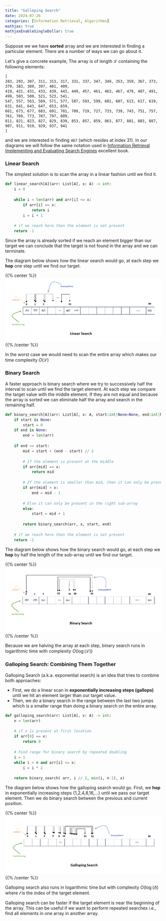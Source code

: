 ```yaml
---
title: "Galloping Search"
date: 2024-07-26
categories: [Information Retrieval, Algorithms]
mathjax: true
mathjaxEnableSingleDollar: true
---
```


Suppose we we have **sorted** array and we are interested in finding a particular element. There are a number of ways we can go about it.

<!--more-->

Let's give a concrete example, The array is  of length $\mathcal{L}$ containing the following elements:

```
[
283, 293, 307, 311, 313, 317, 331, 337, 347, 349, 353, 359, 367, 373, 379, 383, 389, 397, 401, 409,
419, 421, 431, 433, 439, 443, 449, 457, 461, 463, 467, 479, 487, 491, 499, 503, 509, 521, 523, 541,
547, 557, 563, 569, 571, 577, 587, 593, 599, 601, 607, 613, 617, 619, 631, 641, 643, 647, 653, 659,
661, 673, 677, 683, 691, 701, 709, 719, 727, 733, 739, 743, 751, 757, 761, 769, 773, 787, 797, 809,
811, 821, 823, 827, 829, 839, 853, 857, 859, 863, 877, 881, 883, 887, 907, 911, 919, 929, 937, 941
]
```

and we are interested in finding `467` (which resides at index 31). In our diagrams we will follow the same notation used in [Information Retrieval Implementing and Evaluating Search Engines](https://www.amazon.com/Information-Retrieval-Implementing-Evaluating-Engines/dp/0262528878) excellent book.

### Linear Search

The simplest solution is to scan the array in a linear fashion until we find it. 

```Python
def linear_search[A](arr: List[A], x: A) -> int:
	i = 0

	while i < len(arr) and arr[i] <= x:
		if arr[i] == x:
			return i
		i = i + 1
		
    # if we reach here then the element is not present
    return -1
```

Since the array is already sorted if we reach an element bigger than our target we can conclude that the target is not found in the array and we can terminate.

The diagram below shows how the linear search would go, at each step we **hop** one step until we find our target.

{{% center %}}
![Linear Search](/images/galloping-search/linear-search.png)
{{% /center %}}

In the worst case we would need to scan the entire array which makes our time complexity $O(\mathcal{L})$

### Binary Search

A faster approach is binary search where we try to successively half the interval to scan until we find the target element. At each step we compare the target value with the middle element.  If they are not equal and because the array is sorted we can eliminate half the array and search in the remaining half.

```Python
def binary_search[A](arr: List[A], x: A, start:int|None=None, end:int|None=None) -> int:
	if start is None:
		start = 0
	if end is None:
		end = len(arr)

    if end >= start:
        mid = start + (end - start) // 2
         
        # If the element is present at the middle
        if arr[mid] == x:
            return mid
         
        # If the element is smaller than mid, then it can only be present in the left sub-array
        if arr[mid] > x:
			end = mid - 1
         
        # Else it can only be present in the right sub-array
		else:
			start = mid + 1

        return binary_search(arr, x, start, end)
         
    # if we reach here then the element is not present
    return -1
```

The diagram below shows how the binary search would go, at each step we **hop** by half the length of the sub-array  until we find our target.

{{% center %}}
![Binary Search](/images/galloping-search/binary-search.png)
{{% /center %}}

Because we are halving the array at each step, binary search runs in logarithmic time with complexity $O(\log(\mathcal{L}))$

### Galloping Search: Combining Them Together

Galloping Search (a.k.a. exponential search) is an idea that tries to combine both approaches:

- First, we do a linear scan in **exponentially increasing steps (gallops)** until we hit an element larger than our target value. 
- Then, we do a binary search in the range between the last two jumps which is a smaller range than doing a binary search on the entire array.

```Python
def galloping_search(arr: List[A], x: A) -> int:
	n = len(arr)

    # if x is present at first location
    if arr[0] == x:
        return 0
         
    # Find range for binary search by repeated doubling
    i = 1
    while i < n and arr[i] <= x:
        i = i * 2
     
    return binary_search( arr, i // 2, min(i, n-1), x)
```	

The diagram below shows how the galloping search would go. First, we  **hop** in exponentially increasing steps {1,2,4,8,16,...}  until we pass our target element. Then we do binary search between the previous and current position.

{{% center %}}
![Galloping Search](/images/galloping-search/galloping-search.png)
{{% /center %}}			

Galloping search also runs in logarithmic time but with complexity $O(\log(\mathcal{l}))$ where $\mathcal{l}$ is the index of the target element. 

Galloping search can be faster if the target element is near the beginning of the array. This can be useful if we want to perform repeated searches i.e., find all elements in one array in another array.